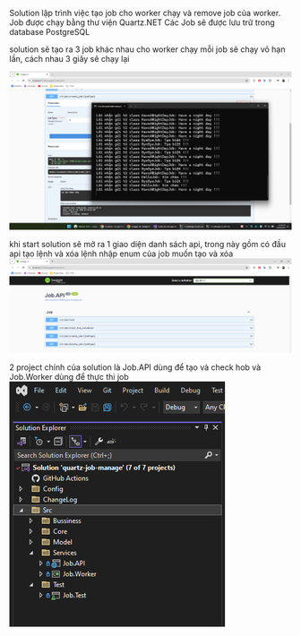 Solution lập trình việc tạo job cho worker chạy và remove job của worker.
Job được chạy bằng thư viện Quartz.NET
Các Job sẽ được lưu trữ trong database PostgreSQL

solution sẽ tạo ra 3 job khác nhau cho worker chạy
mỗi job sẽ chạy vô hạn lần, cách nhau 3 giây sẽ chạy lại

![demo kết quả](Img/Demo.png)

khi start solution sẽ mở ra 1 giao diện danh sách api, trong này gồm có đầu api tạo lệnh và xóa lệnh
nhập enum của job muốn tạo và xóa
![API tạo và xóa lệnh](Img/ApiList.png)

2 project chính của solution là Job.API dùng để tạo và check hob và Job.Worker dùng để thực thi job
![solution](Img/solution.png)
